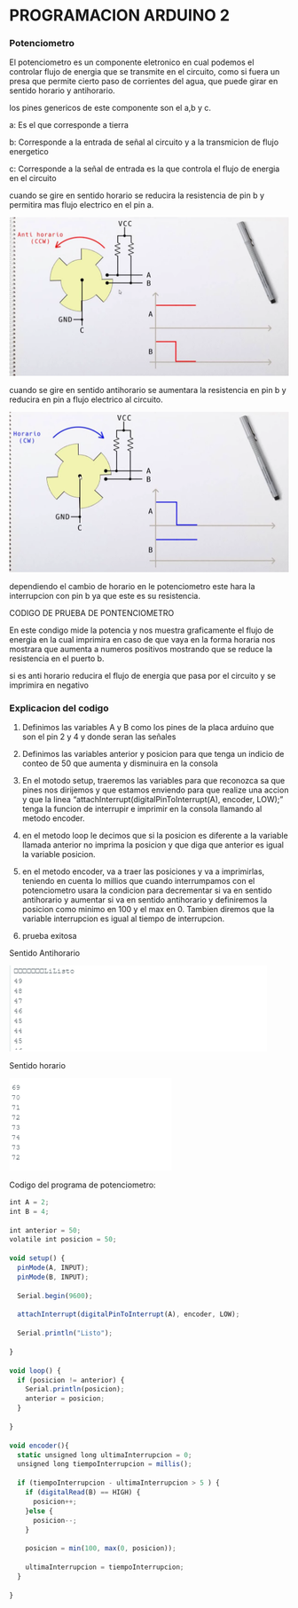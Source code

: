 # PROGRAMACION ARDUINO 2

### Potenciometro

El potenciometro es un componente eletronico en cual podemos el controlar flujo de energia que se transmite en el circuito, como si fuera un presa que permite cierto paso de corrientes del agua, que puede girar en sentido horario y antihorario.

los pines genericos de este componente son el a,b y c. 

a: Es el que corresponde a tierra

b: Corresponde a la entrada de señal al circuito y a la transmicion de flujo energetico

c: Corresponde a la señal de entrada es la que controla el flujo de energia en el circuito

cuando se gire en sentido horario se reducira la resistencia de pin b y permitira mas flujo electrico en el pin a.

![](https://github.com/1Daniel-Mateo/Arduino-2687365/blob/main/imagenes/antihorario.png)

cuando se gire en sentido antihorario se aumentara la resistencia en pin b y reducira en pin a flujo electrico al circuito.

![](https://github.com/1Daniel-Mateo/Arduino-2687365/blob/main/imagenes/horario.png)

dependiendo el cambio de horario en le potenciometro este hara la interrupcion con pin b ya que este es su resistencia.



CODIGO DE PRUEBA DE PONTENCIOMETRO

En este condigo mide la potencia y nos muestra graficamente el flujo de energia en la cual imprimira en caso de que vaya en la forma horaria nos mostrara que aumenta a numeros positivos mostrando que se reduce la resistencia en el puerto b.

si es anti horario reducira el flujo de energia que pasa por el circuito y se imprimira en negativo

### Explicacion del codigo

1. Definimos las variables A y B como los pines de la placa arduino que son el pin 2 y 4 y donde seran las señales
2. Definimos las variables anterior y posicion para que tenga un indicio de conteo de 50 que aumenta y disminuira en la consola
3. En el motodo setup, traeremos las variables para que reconozca sa que pines nos dirijemos y que estamos enviendo para que realize una accion y que la linea “attachInterrupt(digitalPinToInterrupt(A), encoder, LOW);” tenga la funcion de interrupir e imprimir en la consola llamando al metodo encoder.
4. en el metodo loop le decimos que si la  posicion es diferente a la variable llamada anterior no imprima la posicion y que diga que anterior es igual la variable posicion.
5. en el metodo encoder, va a traer las posiciones y va a imprimirlas, teniendo en cuenta lo millios que cuando interrumpamos con el potenciometro usara la condicion para decrementar si va en sentido antihorario y aumentar si va en sentido antihorario y definiremos la posicion como minimo en 100 y el max en 0. Tambien diremos que la variable interrupcion es igual al tiempo de interrupcion.

1. prueba exitosa 

Sentido Antihorario

![](https://github.com/1Daniel-Mateo/Arduino-2687365/blob/main/imagenes/decremento.png)

Sentido horario

![](https://github.com/1Daniel-Mateo/Arduino-2687365/blob/main/imagenes/aumento.png)

Codigo del programa de potenciometro:

```jsx
int A = 2;
int B = 4;

int anterior = 50;
volatile int posicion = 50;

void setup() {
  pinMode(A, INPUT);
  pinMode(B, INPUT);

  Serial.begin(9600);

  attachInterrupt(digitalPinToInterrupt(A), encoder, LOW);

  Serial.println("Listo");

}

void loop() {
  if (posicion != anterior) {
    Serial.println(posicion);
    anterior = posicion;
  }

}

void encoder(){
  static unsigned long ultimaInterrupcion = 0;
  unsigned long tiempoInterrupcion = millis();

  if (tiempoInterrupcion - ultimaInterrupcion > 5 ) {
    if (digitalRead(B) == HIGH) {
      posicion++;
    }else {
      posicion--;
    }

    posicion = min(100, max(0, posicion));

    ultimaInterrupcion = tiempoInterrupcion;
  } 

}
```
